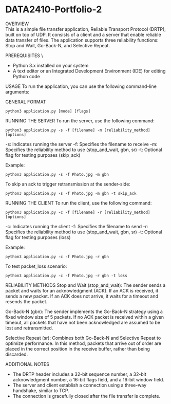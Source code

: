 # DATA2410-Portfolio-2

OVERVIEW \
This is a simple file transfer application, Reliable Transport Protocol (DRTP), built on top of UDP. It consists of a client and a server that enable reliable data transfer of files. The application supports three reliability functions: Stop and Wait, Go-Back-N, and Selective Repeat.

PREREQUISITES \
- Python 3.x installed on your system
- A text editor or an Integrated Development Environment (IDE) for editing Python code

USAGE
To run the application, you can use the following command-line arguments:

GENERAL FORMAT
```
python3 application.py [mode] [flags]
```

RUNNING THE SERVER
To run the server, use the following command:
```
python3 application.py -s -f [filename] -m [reliability_method] [options]
```

-s: Indicates running the server
-f: Specifies the filename to receive
-m: Specifies the reliability method to use (stop_and_wait, gbn, sr)
-t: Optional flag for testing purposes (skip_ack)

Example:
```
python3 application.py -s -f Photo.jpg -m gbn
```

To skip an ack to trigger retransmission at the sender-side:
```
python3 application.py -s -f Photo.jpg -m gbn -t skip_ack
```

RUNNING THE CLIENT
To run the client, use the following command:
```
python3 application.py -c -f [filename] -r [reliability_method] [options]
```

-c: Indicates running the client
-f: Specifies the filename to send
-r: Specifies the reliability method to use (stop_and_wait, gbn, sr)
-t: Optional flag for testing purposes (loss)

Example:
```
python3 application.py -c -f Photo.jpg -r gbn
```

To test packet_loss scenario:
```
python3 application.py -c -f Photo.jpg -r gbn -t loss
```

RELIABILITY METHODS
Stop and Wait (stop_and_wait): 
The sender sends a packet and waits for an acknowledgment (ACK). If an ACK is received, it sends a new packet. If an ACK does not arrive, it waits for a timeout and resends the packet.

Go-Back-N (gbn): 
The sender implements the Go-Back-N strategy using a fixed window size of 5 packets. If no ACK packet is received within a given timeout, all packets that have not been acknowledged are assumed to be lost and retransmitted.

Selective Repeat (sr): 
Combines both Go-Back-N and Selective Repeat to optimize performance. In this method, packets that arrive out of order are placed in the correct position in the receive buffer, rather than being discarded.

ADDITIONAL NOTES
- The DRTP header includes a 32-bit sequence number, a 32-bit acknowledgment number, a 16-bit flags field, and a 16-bit window field.
- The server and client establish a connection using a three-way handshake, similar to TCP.
- The connection is gracefully closed after the file transfer is complete.